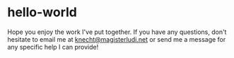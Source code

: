 # hello-world
Hope you enjoy the work I've put together. If you have any questions, don't hesitate to email me at knecht@magisterludi.net or send me a message for any specific help I can provide!
